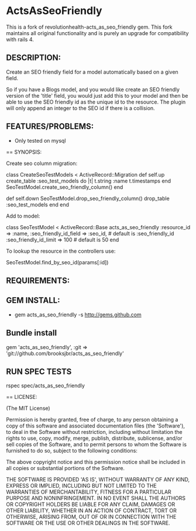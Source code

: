 # ActsAsSeoFriendly

This is a fork of revolutionhealth-acts_as_seo_friendly gem. This fork maintains all original functionality and is purely an upgrade for compatibility with rails 4.

## DESCRIPTION:

Create an SEO friendly field for a model automatically based on a given field.

So if you have a Blogs model, and you would like create an SEO friendly version 
of the 'title' field, you would just add this to your model and then be able to 
use the SEO friendly id as the unique id to the resource.  The plugin will only
append an integer to the SEO id if there is a collision.

## FEATURES/PROBLEMS:

* Only tested on mysql

== SYNOPSIS:


Create seo column migration:

 class CreateSeoTestModels < ActiveRecord::Migration
   def self.up
     create_table :seo_test_models do |t|
       t.string :name
       t.timestamps
     end
	 SeoTestModel.create_seo_friendly_column()
   end

   def self.down
	 SeoTestModel.drop_seo_friendly_column()
     drop_table :seo_test_models
   end
 end


Add to model:

 class SeoTestModel < ActiveRecord::Base
	acts_as_seo_friendly :resource_id => :name, 
					     :seo_friendly_id_field => :seo_id, # default is :seo_friendly_id
					     :seo_friendly_id_limit => 100 # default is 50
 end


To lookup the resource in the controllers use:

  SeoTestModel.find_by_seo_id(params[:id])

## REQUIREMENTS:


## GEM INSTALL:

* gem acts_as_seo_friendly -s http://gems.github.com

## Bundle install

gem 'acts_as_seo_friendly', :git => 'git://github.com/brooksjbr/acts_as_seo_friendly'

## RUN SPEC TESTS 

rspec spec/acts_as_seo_friendly


== LICENSE:

(The MIT License)

Permission is hereby granted, free of charge, to any person obtaining
a copy of this software and associated documentation files (the
'Software'), to deal in the Software without restriction, including
without limitation the rights to use, copy, modify, merge, publish,
distribute, sublicense, and/or sell copies of the Software, and to
permit persons to whom the Software is furnished to do so, subject to
the following conditions:

The above copyright notice and this permission notice shall be
included in all copies or substantial portions of the Software.

THE SOFTWARE IS PROVIDED 'AS IS', WITHOUT WARRANTY OF ANY KIND,
EXPRESS OR IMPLIED, INCLUDING BUT NOT LIMITED TO THE WARRANTIES OF
MERCHANTABILITY, FITNESS FOR A PARTICULAR PURPOSE AND NONINFRINGEMENT.
IN NO EVENT SHALL THE AUTHORS OR COPYRIGHT HOLDERS BE LIABLE FOR ANY
CLAIM, DAMAGES OR OTHER LIABILITY, WHETHER IN AN ACTION OF CONTRACT,
TORT OR OTHERWISE, ARISING FROM, OUT OF OR IN CONNECTION WITH THE
SOFTWARE OR THE USE OR OTHER DEALINGS IN THE SOFTWARE.